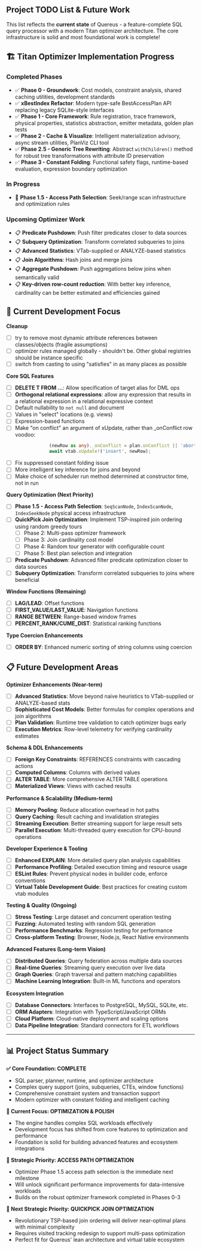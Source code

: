 ## Project TODO List & Future Work

This list reflects the **current state** of Quereus - a feature-complete SQL query processor with a modern Titan optimizer architecture. The core infrastructure is solid and most foundational work is complete!

## 🏗️ Titan Optimizer Implementation Progress

### Completed Phases
- ✅ **Phase 0 - Groundwork**: Cost models, constraint analysis, shared caching utilities, development standards
- ✅ **xBestIndex Refactor**: Modern type-safe BestAccessPlan API replacing legacy SQLite-style interfaces  
- ✅ **Phase 1 - Core Framework**: Rule registration, trace framework, physical properties, statistics abstraction, emitter metadata, golden plan tests
- ✅ **Phase 2 - Cache & Visualize**: Intelligent materialization advisory, async stream utilities, PlanViz CLI tool
- ✅ **Phase 2.5 - Generic Tree Rewriting**: Abstract `withChildren()` method for robust tree transformations with attribute ID preservation
- ✅ **Phase 3 - Constant Folding**: Functional safety flags, runtime-based evaluation, expression boundary optimization

### In Progress
- 🔄 **Phase 1.5 - Access Path Selection**: Seek/range scan infrastructure and optimization rules

### Upcoming Optimizer Work
- 📋 **Predicate Pushdown**: Push filter predicates closer to data sources
- 📋 **Subquery Optimization**: Transform correlated subqueries to joins
- 📋 **Advanced Statistics**: VTab-supplied or ANALYZE-based statistics
- 📋 **Join Algorithms**: Hash joins and merge joins
- 📋 **Aggregate Pushdown**: Push aggregations below joins when semantically valid
- 📋 **Key-driven row-count reduction**: With better key inference, cardinality can be better estimated and efficiencies gained


## 🔄 Current Development Focus

**Cleanup**
- [ ] try to remove most dynamic attribute references between classes/objects (fragile assumptions)
- [ ] optimizer rules managed globally - shouldn't be.  Other global registries should be instance specific
- [ ] switch from casting to using "satisfies" in as many places as possible

**Core SQL Features**
- [ ] **DELETE T FROM ...**: Allow specification of target alias for DML ops
- [ ] **Orthogonal relational expressions**: allow any expression that results in a relational expression in a relational expressive context 
- [ ] Default nullability to `not null` and document
- [ ] Values in "select" locations (e.g. views)
- [ ] Expression-based functions
- [ ] Make "on conflict" an argument of xUpdate, rather than _onConflict row voodoo:
```ts
				(newRow as any)._onConflict = plan.onConflict || 'abort';
				await vtab.xUpdate!('insert', newRow);
```
- [ ] Fix suppressed constant folding issue
- [ ] More intelligent key inference for joins and beyond
- [ ] Make choice of scheduler run method determined at constructor time, not in run

**Query Optimization (Next Priority)**
- [ ] **Phase 1.5 - Access Path Selection**: `SeqScanNode`, `IndexScanNode`, `IndexSeekNode` physical access infrastructure
- [ ] **QuickPick Join Optimization**: Implement TSP-inspired join ordering using random greedy tours
  - [ ] Phase 2: Multi-pass optimizer framework
  - [ ] Phase 3: Join cardinality cost model  
  - [ ] Phase 4: Random tour generator with configurable count
  - [ ] Phase 5: Best plan selection and integration
- [ ] **Predicate Pushdown**: Advanced filter predicate optimization closer to data sources
- [ ] **Subquery Optimization**: Transform correlated subqueries to joins where beneficial

**Window Functions (Remaining)**
- [ ] **LAG/LEAD**: Offset functions
- [ ] **FIRST_VALUE/LAST_VALUE**: Navigation functions  
- [ ] **RANGE BETWEEN**: Range-based window frames
- [ ] **PERCENT_RANK/CUME_DIST**: Statistical ranking functions

**Type Coercion Enhancements**
- [ ] **ORDER BY**: Enhanced numeric sorting of string columns using coercion

## 📋 Future Development Areas

**Optimizer Enhancements (Near-term)**
- [ ] **Advanced Statistics**: Move beyond naive heuristics to VTab-supplied or ANALYZE-based stats
- [ ] **Sophisticated Cost Models**: Better formulas for complex operations and join algorithms  
- [ ] **Plan Validation**: Runtime tree validation to catch optimizer bugs early
- [ ] **Execution Metrics**: Row-level telemetry for verifying cardinality estimates

**Schema & DDL Enhancements**
- [ ] **Foreign Key Constraints**: REFERENCES constraints with cascading actions
- [ ] **Computed Columns**: Columns with derived values
- [ ] **ALTER TABLE**: More comprehensive ALTER TABLE operations
- [ ] **Materialized Views**: Views with cached results

**Performance & Scalability (Medium-term)**
- [ ] **Memory Pooling**: Reduce allocation overhead in hot paths
- [ ] **Query Caching**: Result caching and invalidation strategies
- [ ] **Streaming Execution**: Better streaming support for large result sets
- [ ] **Parallel Execution**: Multi-threaded query execution for CPU-bound operations

**Developer Experience & Tooling**
- [ ] **Enhanced EXPLAIN**: More detailed query plan analysis capabilities
- [ ] **Performance Profiling**: Detailed execution timing and resource usage
- [ ] **ESLint Rules**: Prevent physical nodes in builder code, enforce conventions
- [ ] **Virtual Table Development Guide**: Best practices for creating custom vtab modules

**Testing & Quality (Ongoing)**
- [ ] **Stress Testing**: Large dataset and concurrent operation testing
- [ ] **Fuzzing**: Automated testing with random SQL generation
- [ ] **Performance Benchmarks**: Regression testing for performance
- [ ] **Cross-platform Testing**: Browser, Node.js, React Native environments

**Advanced Features (Long-term Vision)**
- [ ] **Distributed Queries**: Query federation across multiple data sources
- [ ] **Real-time Queries**: Streaming query execution over live data
- [ ] **Graph Queries**: Graph traversal and pattern matching capabilities
- [ ] **Machine Learning Integration**: Built-in ML functions and operators

**Ecosystem Integration**
- [ ] **Database Connectors**: Interfaces to PostgreSQL, MySQL, SQLite, etc.
- [ ] **ORM Adapters**: Integration with TypeScript/JavaScript ORMs
- [ ] **Cloud Platform**: Cloud-native deployment and scaling options
- [ ] **Data Pipeline Integration**: Standard connectors for ETL workflows

---

## 📊 Project Status Summary

**✅ Core Foundation: COMPLETE**
- SQL parser, planner, runtime, and optimizer architecture
- Complex query support (joins, subqueries, CTEs, window functions)
- Comprehensive constraint system and transaction support
- Modern optimizer with constant folding and intelligent caching

**🔄 Current Focus: OPTIMIZATION & POLISH**  
- The engine handles complex SQL workloads effectively
- Development focus has shifted from core features to optimization and performance
- Foundation is solid for building advanced features and ecosystem integrations

**🎯 Strategic Priority: ACCESS PATH OPTIMIZATION**
- Optimizer Phase 1.5 access path selection is the immediate next milestone
- Will unlock significant performance improvements for data-intensive workloads
- Builds on the robust optimizer framework completed in Phases 0-3

**🎯 Next Strategic Priority: QUICKPICK JOIN OPTIMIZATION**
- Revolutionary TSP-based join ordering will deliver near-optimal plans with minimal complexity
- Requires visited tracking redesign to support multi-pass optimization
- Perfect fit for Quereus' lean architecture and virtual table ecosystem
